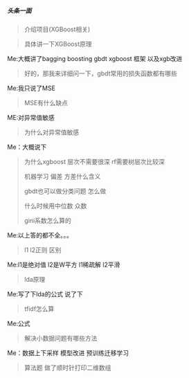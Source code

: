 ##### 头条一面

> 介绍项目(XGBoost相关)

> 具体讲一下XGBoost原理

Me:大概讲了bagging boosting gbdt xgboost 框架 以及xgb改进

> 好的，那我来详细问一下，gbdt常用的损失函数都有哪些

Me:我只说了MSE 

> MSE有什么缺点

ME:对异常值敏感

> 为什么对异常值敏感

Me：大概说下

> 为什么xgboost 层次不需要很深 rf需要树层次比较深
>
> 机器学习 偏差 方差什么含义
>
> gbdt也可以做分类问题 怎么做 
>
> 什么时候用中位数 众数 
>
> gini系数怎么算的

Me:以上答的都不全。。。

> l1 l2正则 区别

Me:l1是绝对值 l2是W平方 l1稀疏解 l2平滑

> lda原理

Me:写了下lda的公式 说了下

> tfidf怎么算

Me:公式

> 解决小数据问题有哪些方法

Me：数据上下采样 模型改进 预训练迁移学习

> 算法题 做了顺时针打印二维数组

